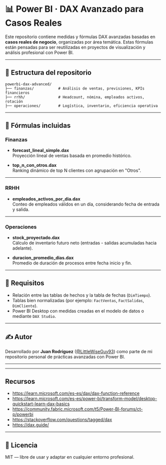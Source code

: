 # 📊 Power BI · DAX Avanzado para Casos Reales

Este repositorio contiene medidas y fórmulas DAX avanzadas basadas en **casos reales de negocio**, organizadas por área temática. Estas fórmulas están pensadas para ser reutilizadas en proyectos de visualización y análisis profesional con Power BI.

---

## 🧱 Estructura del repositorio

```
powerbi-dax-advanced/
├── finanzas/           # Análisis de ventas, previsiones, KPIs financieros
├── rrhh/               # Headcount, nómina, empleados activos, rotación
├── operaciones/        # Logística, inventario, eficiencia operativa
```

---

## 🧠 Fórmulas incluidas

### Finanzas

- **forecast_lineal_simple.dax**  
  Proyección lineal de ventas basada en promedio histórico.

- **top_n_con_otros.dax**  
  Ranking dinámico de top N clientes con agrupación en "Otros".

---

### RRHH

- **empleados_activos_por_dia.dax**  
  Conteo de empleados válidos en un día, considerando fecha de entrada y salida.

---

### Operaciones

- **stock_proyectado.dax**  
  Cálculo de inventario futuro neto (entradas - salidas acumuladas hacia adelante).

- **duracion_promedio_dias.dax**  
  Promedio de duración de procesos entre fecha inicio y fin.

---

## 🧩 Requisitos

- Relación entre las tablas de hechos y la tabla de fechas (`DimTiempo`).
- Tablas bien normalizadas (por ejemplo: `FactVentas`, `FactSalidas`, `DimCliente`).
- Power BI Desktop con medidas creadas en el modelo de datos o mediante `DAX Studio`.

---

## ✍️ Autor

Desarrollado por **Juan Rodríguez** ([@LittleWiseGuy93](https://github.com/LittleWiseGuy93)) como parte de mi repositorio personal de prácticas avanzadas con Power BI.

---

---

## Recursos

  - https://learn.microsoft.com/es-es/dax/dax-function-reference
  - https://learn.microsoft.com/es-es/power-bi/transform-model/desktop-quickstart-learn-dax-basics
  - https://community.fabric.microsoft.com/t5/Power-BI-forums/ct-p/powerbi
  - https://stackoverflow.com/questions/tagged/dax
  - https://dax.guide/

---

## 📄 Licencia

MIT — libre de usar y adaptar en cualquier entorno profesional.
